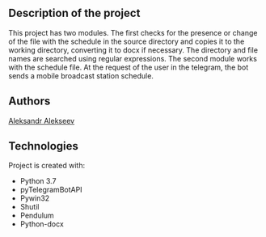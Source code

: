 ## Description of the project

This project has two modules. The first checks for the presence or change of the file with the schedule in the source directory and copies it to the working directory, converting it to doсx if necessary. The directory and file names are searched using regular expressions. The second module works with the schedule file. At the request of the user in the telegram, the bot sends a mobile broadcast station schedule.

## Authors
[Aleksandr Alekseev](https://github.com/Gollum959/)

## Technologies

Project is created with:
* Python 3.7
* pyTelegramBotAPI
* Pywin32
* Shutil
* Pendulum
* Python-docx
